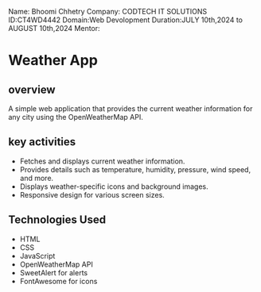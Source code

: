 Name: Bhoomi Chhetry 
Company: CODTECH IT SOLUTIONS
ID:CT4WD4442
Domain:Web Devolopment
Duration:JULY 10th,2024 to AUGUST 10th,2024 
Mentor:

# Weather App
## overview 
A simple web application that provides the current weather information for any city using the OpenWeatherMap API.

## key activities

- Fetches and displays current weather information.
- Provides details such as temperature, humidity, pressure, wind speed, and more.
- Displays weather-specific icons and background images.
- Responsive design for various screen sizes.

## Technologies Used

- HTML
- CSS
- JavaScript
- OpenWeatherMap API
- SweetAlert for alerts
- FontAwesome for icons
